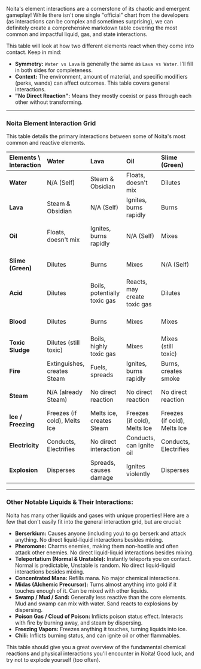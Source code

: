 Noita's element interactions are a cornerstone of its chaotic and emergent gameplay! While there isn't one single "official" chart from the developers (as interactions can be complex and sometimes surprising), we can definitely create a comprehensive markdown table covering the most common and impactful liquid, gas, and state interactions.

This table will look at how two different elements react when they come into contact. Keep in mind:
*   **Symmetry:** `Water vs Lava` is generally the same as `Lava vs Water`. I'll fill in both sides for completeness.
*   **Context:** The environment, amount of material, and specific modifiers (perks, wands) can affect outcomes. This table covers general interactions.
*   **"No Direct Reaction":** Means they mostly coexist or pass through each other without transforming.

---

### Noita Element Interaction Grid

This table details the primary interactions between some of Noita's most common and reactive elements.

| Elements \ Interaction | **Water**                   | **Lava**                      | **Oil**                     | **Slime (Green)**         | **Acid**                    | **Blood**                   | **Toxic Sludge**          | **Fire**                  | **Steam**                   | **Ice / Freezing**          | **Electricity**             | **Explosion**               |
|:-----------------------|:----------------------------|:------------------------------|:----------------------------|:--------------------------|:----------------------------|:----------------------------|:--------------------------|:--------------------------|:----------------------------|:----------------------------|:----------------------------|:----------------------------|
| **Water**              | N/A (Self)                  | Steam & Obsidian              | Floats, doesn't mix         | Dilutes                   | Dilutes                     | Dilutes                     | Dilutes (still toxic)     | Extinguishes, creates Steam | N/A (already Steam)         | Freezes (if cold), Melts Ice| Conducts, Electrifies       | Disperses                   |
| **Lava**               | Steam & Obsidian            | N/A (Self)                    | Ignites, burns rapidly      | Burns                       | Boils, potentially toxic gas| Burns                       | Boils, highly toxic gas   | Fuels, spreads            | No direct reaction          | Melts ice, creates Steam    | No direct interaction       | Spreads, causes damage      |
| **Oil**                | Floats, doesn't mix         | Ignites, burns rapidly        | N/A (Self)                  | Mixes                     | Reacts, may create toxic gas| Mixes                       | Mixes                     | Ignites, burns rapidly    | No direct reaction          | Freezes (if cold), Melts Ice| Conducts, can ignite oil    | Ignites violently           |
| **Slime (Green)**      | Dilutes                     | Burns                         | Mixes                       | N/A (Self)                | Dilutes                     | Mixes                       | Mixes (still toxic)       | Burns, creates smoke      | No direct reaction          | Freezes (if cold), Melts Ice| Conducts, Electrifies       | Disperses                   |
| **Acid**               | Dilutes                     | Boils, potentially toxic gas  | Reacts, may create toxic gas| Dilutes                   | N/A (Self)                  | Corrodes, dissolves         | May intensify               | Boils, vaporizes          | No direct reaction          | Melts ice                   | Conducts, Electrifies       | Enhances local corrosion    |
| **Blood**              | Dilutes                     | Burns                         | Mixes                       | Mixes                     | Corrodes, dissolves         | N/A (Self)                  | Mixes                     | Burns, creates smoke      | No direct reaction          | Freezes (if cold), Melts Ice| Conducts, Electrifies       | Disperses                   |
| **Toxic Sludge**       | Dilutes (still toxic)       | Boils, highly toxic gas       | Mixes                       | Mixes (still toxic)       | May intensify               | Mixes                       | N/A (Self)                | Boils, creates toxic gas  | No direct reaction          | Freezes (if cold), Melts Ice| Conducts, Electrifies       | Disperses, releases toxic gas|
| **Fire**               | Extinguishes, creates Steam | Fuels, spreads                | Ignites, burns rapidly      | Burns, creates smoke      | Boils, vaporizes            | Burns, creates smoke        | Boils, creates toxic gas  | Spreads, intensifies      | Extinguishes (less effective)| Melts ice, creates Steam    | Can ignite combustibles     | Fuels, propagates           |
| **Steam**              | N/A (already Steam)         | No direct reaction            | No direct reaction          | No direct reaction        | No direct reaction          | No direct reaction          | No direct reaction        | Extinguishes (less effective)| N/A (Self)                  | Melts ice                   | Conducts, Electrifies       | Disperses                   |
| **Ice / Freezing**     | Freezes (if cold), Melts Ice| Melts ice, creates Steam      | Freezes (if cold), Melts Ice| Freezes (if cold), Melts Ice| Melts ice                   | Freezes (if cold), Melts Ice| Freezes (if cold), Melts Ice| Melts ice, creates Steam  | Melts ice                   | N/A (Self)                  | Conducts (if liquid present)| Shatters, causes damage     |
| **Electricity**        | Conducts, Electrifies       | No direct interaction         | Conducts, can ignite oil    | Conducts, Electrifies     | Conducts, Electrifies       | Conducts, Electrifies       | Conducts, Electrifies     | Can ignite combustibles   | Conducts, Electrifies       | Conducts (if liquid present)| Arcs, chains, electrifies area| Can trigger other explosions|
| **Explosion**          | Disperses                   | Spreads, causes damage        | Ignites violently           | Disperses                 | Enhances local corrosion    | Disperses                   | Disperses, releases toxic gas| Fuels, propagates         | Disperses                   | Shatters, causes damage     | Can trigger other explosions| Damages area, self-propagates|

---

### Other Notable Liquids & Their Interactions:

Noita has many other liquids and gases with unique properties! Here are a few that don't easily fit into the general interaction grid, but are crucial:

*   **Berserkium:** Causes anyone (including you) to go berserk and attack anything. No direct liquid-liquid interactions besides mixing.
*   **Pheromone:** Charms enemies, making them non-hostile and often attack other enemies. No direct liquid-liquid interactions besides mixing.
*   **Teleportatium (Normal & Unstable):** Instantly teleports you on contact. Normal is predictable, Unstable is random. No direct liquid-liquid interactions besides mixing.
*   **Concentrated Mana:** Refills mana. No major chemical interactions.
*   **Midas (Alchemic Precursor):** Turns almost anything into gold if it touches enough of it. Can be mixed with other liquids.
*   **Swamp / Mud / Sand:** Generally less reactive than the core elements. Mud and swamp can mix with water. Sand reacts to explosions by dispersing.
*   **Poison Gas / Cloud of Poison:** Inflicts poison status effect. Interacts with fire by burning away, and steam by dispersing.
*   **Freezing Vapors:** Freezes anything it touches, turning liquids into ice.
*   **Chili:** Inflicts burning status, and can ignite oil or other flammables.

This table should give you a great overview of the fundamental chemical reactions and physical interactions you'll encounter in Noita! Good luck, and try not to explode yourself (too often).
